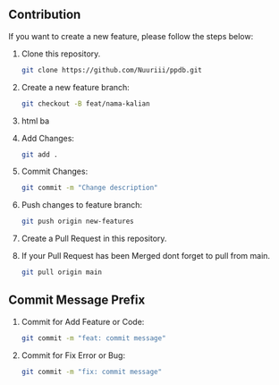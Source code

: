 ## Contribution

If you want to create a new feature, please follow the steps below:

1. Clone this repository.

   ```bash
   git clone https://github.com/Nuuriii/ppdb.git
   ```

2. Create a new feature branch:

   ```bash
   git checkout -B feat/nama-kalian
   ```

3. html ba

4. Add Changes:

   ```bash
   git add .
   ```

5. Commit Changes:

   ```bash
   git commit -m "Change description"
   ```

6. Push changes to feature branch:

   ```bash
   git push origin new-features
   ```

7. Create a Pull Request in this repository.
8. If your Pull Request has been Merged dont forget to pull from main.

   ```bash
   git pull origin main
   ```

## Commit Message Prefix

1. Commit for Add Feature or Code:

   ```bash
   git commit -m "feat: commit message"
   ```

2. Commit for Fix Error or Bug:

   ```bash
   git commit -m "fix: commit message"
   ```
